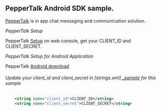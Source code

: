PepperTalk Android SDK sample.
-----------------------------

[PepperTalk][_getpeppertalk] is in app chat messaging and communication solution.

_PepperTalk Setup_

PepperTalk [Setup][_peppertalk_setup] on web console, get your CLIENT_ID and CLIENT_SECRET.
    
_PepperTalk Setup for Android Application_

PepperTalk [Android download][_peppertalk_g_s]
    
###### Update your client_id and client_secret in [strings.xml] [_sample] for this sample

```xml
    <string name="client_id">CLIENT_ID</string>
    <string name="client_secret">CLIENT_SECRET</string> 
```
  

[_getpeppertalk]: http://getpeppertalk.com/
[_peppertalk_setup]: https://github.com/Espreccino/PepperTalkAndroidSDK-Examples/wiki#peppertalk-android-sdk-wiki
[_peppertalk_g_s]: https://github.com/Espreccino/PepperTalkAndroidSDK-Examples/wiki/Getting-Started#adding-peppertalk-to-project
[_sample]: https://github.com/Espreccino/PepperTalkAndroidSDK-Examples/blob/master/app/src/main/res/values/strings.xml#L6 "strings.xml"
